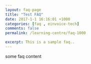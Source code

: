 ```yaml
---
layout: faq-page
title: "Test FAQ"
date: 2017-1-1 16:16:01 +1000
categories: [faq , einvoice-tech]
comments: false
permalink: /learning-centre/faq-1000

excerpt: This is a sample faq..
---
```


some faq content

